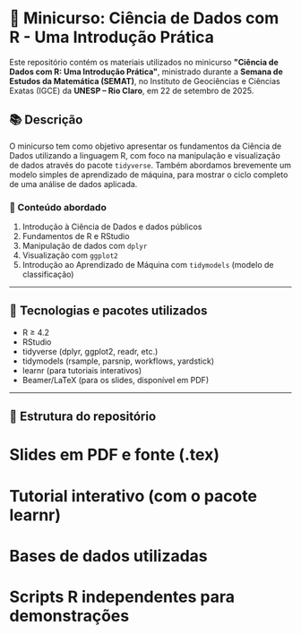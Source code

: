 # 🌱 Minicurso: Ciência de Dados com R - Uma Introdução Prática

Este repositório contém os materiais utilizados no minicurso **"Ciência de Dados com R: Uma Introdução Prática"**, ministrado durante a **Semana de Estudos da Matemática (SEMAT)**, no Instituto de Geociências e Ciências Exatas (IGCE) da **UNESP – Rio Claro**, em 22 de setembro de 2025.

## 📚 Descrição

O minicurso tem como objetivo apresentar os fundamentos da Ciência de Dados utilizando a linguagem R, com foco na manipulação e visualização de dados através do pacote `tidyverse`. Também abordamos brevemente um modelo simples de aprendizado de máquina, para mostrar o ciclo completo de uma análise de dados aplicada.

### 📌 Conteúdo abordado

1. Introdução à Ciência de Dados e dados públicos
2. Fundamentos de R e RStudio
3. Manipulação de dados com `dplyr`
4. Visualização com `ggplot2`
5. Introdução ao Aprendizado de Máquina com `tidymodels` (modelo de classificação)

---

## 🧰 Tecnologias e pacotes utilizados

- R ≥ 4.2
- RStudio
- tidyverse (dplyr, ggplot2, readr, etc.)
- tidymodels (rsample, parsnip, workflows, yardstick)
- learnr (para tutoriais interativos)
- Beamer/LaTeX (para os slides, disponível em PDF)

---

## 📂 Estrutura do repositório

# Slides em PDF e fonte (.tex)
# Tutorial interativo (com o pacote learnr)
# Bases de dados utilizadas
# Scripts R independentes para demonstrações


